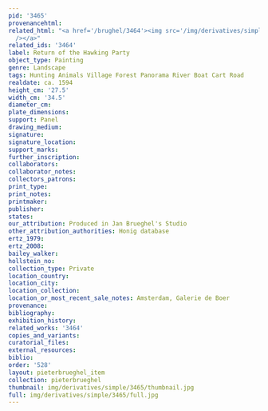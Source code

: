 ```yaml
---
pid: '3465'
provenancehtml:
related_html: "<a href='/brughel/3464'><img src='/img/derivatives/simple/3464/thumbnail.jpg'
  /></a>"
related_ids: '3464'
label: Return of the Hawking Party
object_type: Painting
genre: Landscape
tags: Hunting Animals Village Forest Panorama River Boat Cart Road
realdate: ca. 1594
height_cm: '27.5'
width_cm: '34.5'
diameter_cm:
plate_dimensions:
support: Panel
drawing_medium:
signature:
signature_location:
support_marks:
further_inscription:
collaborators:
collaborator_notes:
collectors_patrons:
print_type:
print_notes:
printmaker:
publisher:
states:
our_attribution: Produced in Jan Brueghel's Studio
other_attribution_authorities: Honig database
ertz_1979:
ertz_2008:
bailey_walker:
hollstein_no:
collection_type: Private
location_country:
location_city:
location_collection:
location_or_most_recent_sale_notes: Amsterdam, Galerie de Boer
provenance:
bibliography:
exhibition_history:
related_works: '3464'
copies_and_variants:
curatorial_files:
external_resources:
biblio:
order: '528'
layout: pieterbrueghel_item
collection: pieterbrueghel
thumbnail: img/derivatives/simple/3465/thumbnail.jpg
full: img/derivatives/simple/3465/full.jpg
---
```

